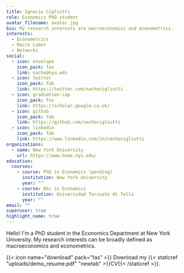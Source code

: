 ```yaml
---
title: Ignacio Cigliutti
role: Economics PhD student
avatar_filename: avatar.jpg
bio: My research interests are macroeconomics and econometrics.
interests:
  - Econometrics
  - Macro Labor
  - Networks
social:
  - icon: envelope
    icon_pack: fas
    link: nacho@nyu.edu
  - icon: twitter
    icon_pack: fab
    link: https://twitter.com/nachocigliutti
  - icon: graduation-cap
    icon_pack: fas
    link: https://scholar.google.co.uk/
  - icon: github
    icon_pack: fab
    link: https://github.com/nachocigliutti
  - icon: linkedin
    icon_pack: fab
    link: https://www.linkedin.com/in/nachocigliutti
organizations:
  - name: New York University
    url: https://www.home.nyu.edu/
education:
  courses:
    - course: PhD in Economics (pending)
      institution: New York University
      year: ""
    - course: BSc in Economics
      institution: Universidad Torcuato di Tella
      year: ""
email: ""
superuser: true
highlight_name: true
---
```

Hello! I'm a PhD student in the Economics Department at New York University. My research interests can be broadly defined as macroeconomics and econometrics. 



{{< icon name="download" pack="fas" >}} Download my {{< staticref "uploads/demo_resume.pdf" "newtab" >}}CV{{< /staticref >}}.